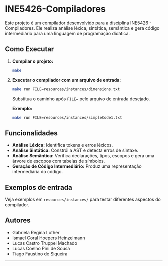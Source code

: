 # INE5426-Compiladores

Este projeto é um compilador desenvolvido para a disciplina INE5426 - Compiladores. Ele realiza análise léxica, sintática, semântica e gera código intermediário para uma linguagem de programação didática.

## Como Executar

1. **Compilar o projeto:**
   ```sh
   make
   ```
2. **Executar o compilador com um arquivo de entrada:**
   ```sh
   make run FILE=resources/instances/dimensions.txt
   ```
   Substitua o caminho após `FILE=` pelo arquivo de entrada desejado.

   **Exemplo:**
   ```sh
   make run FILE=resources/instances/simpleCode1.txt
   ```


## Funcionalidades
- **Análise Léxica:** Identifica tokens e erros léxicos.
- **Análise Sintática:** Constrói a AST e detecta erros de sintaxe.
- **Análise Semântica:** Verifica declarações, tipos, escopos e gera uma árvore de escopos com tabelas de símbolos.
- **Geração de Código Intermediário:** Produz uma representação intermediária do código.

## Exemplos de entrada
Veja exemplos em `resources/instances/` para testar diferentes aspectos do compilador.

## Autores  
- Gabriela Regina Lother
- Ismael Coral Hoepers Heinzelmann
- Lucas Castro Truppel Machado
- Lucas Coelho Pini de Sousa
- Tiago Faustino de Siqueira

---

